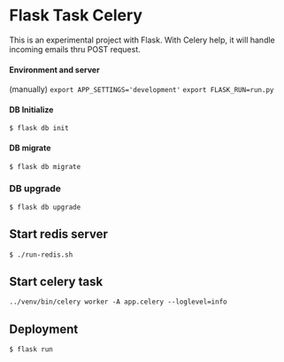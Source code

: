 # Flask Task Celery

This is an experimental project with Flask.
With Celery help, it will handle incoming emails thru POST request.

#### Environment and server
(manually)
`export APP_SETTINGS='development'`
`export FLASK_RUN=run.py`

#### DB Initialize
`$ flask db init`
#### DB migrate
`$ flask db migrate`
### DB upgrade
`$ flask db upgrade`

## Start redis server
`$ ./run-redis.sh`

## Start celery task
`../venv/bin/celery worker -A app.celery --loglevel=info`

## Deployment
`$ flask run`

